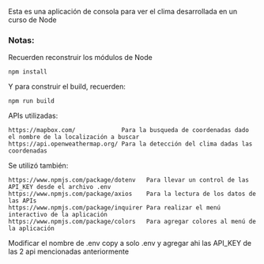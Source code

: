 Esta es una aplicación de consola para ver el clima desarrollada en un curso de Node

### Notas:
Recuerden reconstruir los módulos de Node
```
npm install
```

Y para construir el build, recuerden:
```
npm run build
```
APIs utilizadas:
```
https://mapbox.com/             Para la busqueda de coordenadas dado el nombre de la localización a buscar
https://api.openweathermap.org/ Para la detección del clima dadas las coordenadas
```
Se utilizó también:
```
https://www.npmjs.com/package/dotenv   Para llevar un control de las API_KEY desde el archivo .env
https://www.npmjs.com/package/axios    Para la lectura de los datos de las APIs
https://www.npmjs.com/package/inquirer Para realizar el menú interactivo de la aplicación
https://www.npmjs.com/package/colors   Para agregar colores al menú de la aplicación

```
Modificar el nombre de .env copy a solo .env y agregar ahi las API_KEY de las 2 api mencionadas anteriormente
